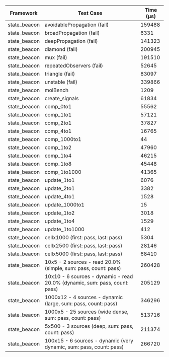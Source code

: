 | Framework | Test Case | Time (μs) |
| --- | --- | --- |
| state_beacon | avoidablePropagation (fail) | 159488 |
| state_beacon | broadPropagation (fail) | 6331 |
| state_beacon | deepPropagation (fail) | 141323 |
| state_beacon | diamond (fail) | 200945 |
| state_beacon | mux (fail) | 191510 |
| state_beacon | repeatedObservers (fail) | 52645 |
| state_beacon | triangle (fail) | 83097 |
| state_beacon | unstable (fail) | 339866 |
| state_beacon | molBench | 1209 |
| state_beacon | create_signals | 61834 |
| state_beacon | comp_0to1 | 55562 |
| state_beacon | comp_1to1 | 57121 |
| state_beacon | comp_2to1 | 37827 |
| state_beacon | comp_4to1 | 16765 |
| state_beacon | comp_1000to1 | 44 |
| state_beacon | comp_1to2 | 47960 |
| state_beacon | comp_1to4 | 46215 |
| state_beacon | comp_1to8 | 45448 |
| state_beacon | comp_1to1000 | 41365 |
| state_beacon | update_1to1 | 6076 |
| state_beacon | update_2to1 | 3382 |
| state_beacon | update_4to1 | 1528 |
| state_beacon | update_1000to1 | 15 |
| state_beacon | update_1to2 | 3018 |
| state_beacon | update_1to4 | 1529 |
| state_beacon | update_1to1000 | 412 |
| state_beacon | cellx1000 (first: pass, last: pass) | 5304 |
| state_beacon | cellx2500 (first: pass, last: pass) | 28146 |
| state_beacon | cellx5000 (first: pass, last: pass) | 68410 |
| state_beacon | 10x5 - 2 sources - read 20.0% (simple, sum: pass, count: pass) | 260428 |
| state_beacon | 10x10 - 6 sources - dynamic - read 20.0% (dynamic, sum: pass, count: pass) | 205129 |
| state_beacon | 1000x12 - 4 sources - dynamic (large, sum: pass, count: pass) | 346296 |
| state_beacon | 1000x5 - 25 sources (wide dense, sum: pass, count: pass) | 513716 |
| state_beacon | 5x500 - 3 sources (deep, sum: pass, count: pass) | 211374 |
| state_beacon | 100x15 - 6 sources - dynamic (very dynamic, sum: pass, count: pass) | 266720 |
